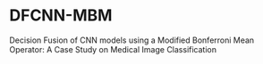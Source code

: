 # DFCNN-MBM

Decision Fusion of CNN models using a Modified Bonferroni Mean Operator: A Case Study on Medical Image Classification

